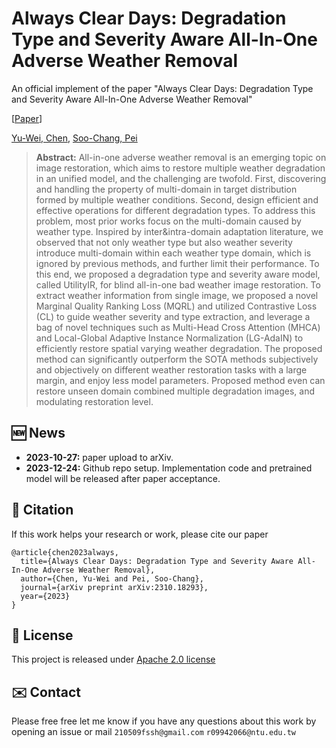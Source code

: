 # Always Clear Days: Degradation Type and Severity Aware All-In-One Adverse Weather Removal
An official implement of the paper "Always Clear Days: Degradation Type and Severity Aware All-In-One Adverse Weather Removal"

[[Paper](https://arxiv.org/abs/2310.18293)]

[Yu-Wei, Chen](https://fordevoted.github.io), [Soo-Chang, Pei](https://scholar.google.com/citations?user=-JiGrnAAAAAJ&hl=zh-TW)


> **Abstract:**  All-in-one adverse weather removal is an emerging topic on image restoration, which aims to restore multiple weather degradation in an unified model, and the challenging are twofold. First, discovering and handling the property of multi-domain in target distribution formed by multiple weather conditions. Second, design efficient and effective operations for different degradation types. To address this problem, most prior works focus on the multi-domain caused by weather type. Inspired by inter\&intra-domain adaptation literature, we observed that not only weather type but also weather severity introduce multi-domain within each weather type domain, which is ignored by previous methods, and further limit their performance. To this end, we proposed a degradation type and severity aware model, called UtilityIR, for blind all-in-one bad weather image restoration. To extract weather information from single image, we proposed a novel Marginal Quality Ranking Loss (MQRL) and utilized Contrastive Loss (CL) to guide weather severity and type extraction, and leverage a bag of novel techniques such as Multi-Head Cross Attention (MHCA) and Local-Global Adaptive Instance Normalization (LG-AdaIN) to efficiently restore spatial varying weather degradation. The proposed method can significantly outperform the SOTA methods subjectively and objectively on different weather restoration tasks with a large margin, and enjoy less model parameters. Proposed method even can restore unseen domain combined multiple degradation images, and modulating restoration level.

## <a name="news"></a> 🆕 News
- **2023-10-27:** paper upload to arXiv.
- **2023-12-24:** Github repo setup. Implementation code and pretrained model will be released after paper acceptance.

## <a name="news"></a> 📖 Citation
If this work helps your research or work, please cite our paper
```
@article{chen2023always,
  title={Always Clear Days: Degradation Type and Severity Aware All-In-One Adverse Weather Removal},
  author={Chen, Yu-Wei and Pei, Soo-Chang},
  journal={arXiv preprint arXiv:2310.18293},
  year={2023}
}
```
## <a name="news"></a> 📜 License
This project is released under [Apache 2.0 license](LICENSE)


## <a name="news"></a> ✉️ Contact
Please free free let me know if you have any questions about this work by opening an issue or mail `210509fssh@gmail.com` `r09942066@ntu.edu.tw`
